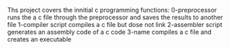 Ths project covers the innitial c programming functions:
	0-preprocessor runs the a c file through the preprocessor and saves the results to another file
	1-compiler script compiles a c file but dose not link
	2-assembler script generates an assembly code of a c code
	3-name compiles a c file and creates an executable
